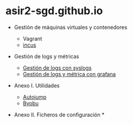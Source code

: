# asir2-sgd.github.io


* Gestión de máquinas virtuales y contenedores
	* Vagrant
	* [incus](https://asir2-sgd.github.io/incus)

* Gestión de logs y métricas
	* [Gestión de logs con syslogs](https://asir2-sgd.github.io/P1_Log_centralizados)
	* [Gestión de logs y métrica con grafana](https://asir2-sgd.github.io/grafana)
* Anexo I. Utilidades
	* [Autojump](https://asir2-sgd.github.io/autojump)
	* [Byobu](https://asir2-sgd.github.io/byobu)
* Anexo II. Ficheros de configuración
	* 
